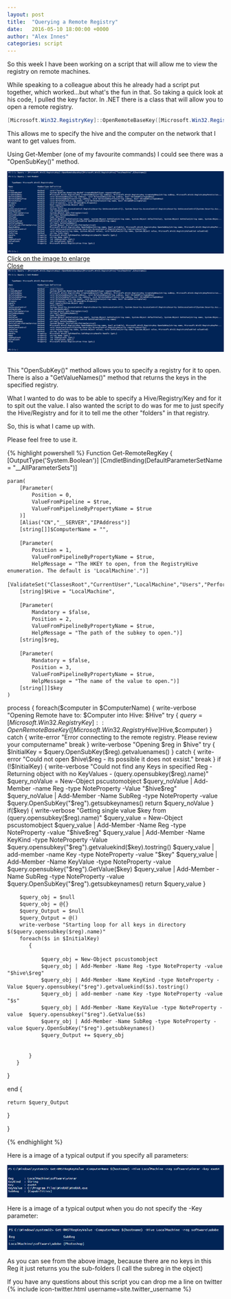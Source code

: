 ```yaml
---
layout: post
title:  "Querying a Remote Registry"
date:   2016-05-10 18:00:00 +0000
author: "Alex Innes"
categories: script
---
```


So this week I have been working on a script that will allow me to view the registry on remote machines.
<!--more-->
While speaking to a colleague about this he already had a script put together, which worked...but what's the fun in that.
So taking a quick look at his code, I pulled the key factor.
In .NET there is a class that will allow you to open a remote registry.

```PowerShell
[Microsoft.Win32.RegistryKey]::OpenRemoteBaseKey([Microsoft.Win32.RegistryHive]$Hive,$computer)
```

This allows me to specify the hive and the computer on the network that I want to get values from. 

Using Get-Member (one of my favourite commands) I could see there was a "OpenSubKey()" method. 

<link rel="stylesheet" href="http://code.jquery.com/mobile/1.4.5/jquery.mobile-1.4.5.min.css">
<script src="http://code.jquery.com/jquery-1.11.3.min.js"></script>
<script src="http://code.jquery.com/mobile/1.4.5/jquery.mobile-1.4.5.min.js"></script>
<a href="#myPopup" data-rel="popup" data-position-to="window">
<img src="/Images/Querying_a_remote_registry/OpenRemoteBaseKey.PNG" alt="Get-Member on OpenRemoteBaseKey" >Click on the image to enlarge</a>
<div data-role="popup" id="myPopup">
<a href="#pageone" data-rel="back" class="ui-btn ui-corner-all ui-shadow ui-btn-a ui-icon-delete ui-btn-icon-notext ui-btn-right">Close</a>
<img src="/Images/Querying_a_remote_registry/OpenRemoteBaseKey.PNG" style="width:auto;height:auto;" alt="Get-Member on OpenRemoteBaseKey"></div>
<br>

This "OpenSubKey()" method allows you to specify a registry for it to open. There is also a "GetValueNames()" method that returns the keys in the specified registry.

What I wanted to do was to be able to specify a Hive/Registry/Key and for it to spit out the value. I also wanted the script to do was for me to just specify the Hive/Registry and for it to tell me the
other "folders" in that registry. 

So, this is what I came up with.

Please feel free to use it.

{% highlight powershell %}
Function Get-RemoteRegKey
{
[OutputType('System.Boolean')]
	[CmdletBinding(DefaultParameterSetName = "__AllParameterSets")]
	
	param( 
		[Parameter(
			Position = 0,
			ValueFromPipeline = $true,
			ValueFromPipelineByPropertyName = $true
		)]		
		[Alias("CN","__SERVER","IPAddress")]
		[string[]]$ComputerName = "",		

		[Parameter(
			Position = 1,
			ValueFromPipelineByPropertyName = $true,
			HelpMessage = "The HKEY to open, from the RegistryHive enumeration. The default is 'LocalMachine'.")]
		[ValidateSet("ClassesRoot","CurrentUser","LocalMachine","Users","PerformanceData","CurrentConfig","DynData")]
		[string]$Hive = "LocalMachine",

		[Parameter(
			Mandatory = $false,
			Position = 2,
			ValueFromPipelineByPropertyName = $true,
			HelpMessage = "The path of the subkey to open.")]
		[string]$reg,

		[Parameter(
			Mandatory = $false,
			Position = 3,
			ValueFromPipelineByPropertyName = $true,
			HelpMessage = "The name of the value to open.")]
		[string[]]$key
	)

process
{
    foreach($computer in $ComputerName)
       {
        write-verbose "Opening Remote have to: $Computer into Hive: $Hive"
        try
            {
                $query = [Microsoft.Win32.RegistryKey]::OpenRemoteBaseKey([Microsoft.Win32.RegistryHive]$Hive,$computer)
            }
            catch
                {
                    write-error "Error connecting to the remote registry. Please review your computername"
                    break
                }
        write-verbose "Opening $reg in $hive"
        try
            {
                $InitialKey = $query.OpenSubKey($reg).getvaluenames()
            }
            catch
                {
                    write-error "Could not open $hive\$reg - its possible it does not exsist."
                    break
                }
           if (!$InitialKey)
                {
                    write-verbose "Could not find any Keys in specified Reg - Returning object with no KeyValues - $($query.opensubkey($reg).name)"
                    $query_noValue = New-Object pscustomobject
                    $query_noValue | Add-Member -name Reg -type NoteProperty -Value  "$hive\$reg"
                    $query_noValue | Add-Member -Name SubReg -type NoteProperty -value $query.OpenSubKey("$reg").getsubkeynames()
                    return $query_noValue
                }
            if($key)
                {
                    write-verbose "Getting single value $key from $($query.opensubkey($reg).name)"
                    $query_value = New-Object pscustomobject 
                    $query_value | Add-Member -Name Reg -type NoteProperty -value "$hive\$reg"
                    $query_value | Add-Member -Name KeyKind -type NoteProperty -Value $query.opensubkey("$reg").getvaluekind($key).tostring() 
                    $query_value | add-member -name Key -type NoteProperty -value "$key"
                    $query_value | Add-Member -Name KeyValue -type NoteProperty -value  $query.opensubkey("$reg").GetValue($key)
                    $query_value | Add-Member -Name SubReg -type NoteProperty -value $query.OpenSubKey("$reg").getsubkeynames()
                    return $query_value
                }

        $query_obj = $null   
        $query_obj = @{}
        $query_Output = $null
        $query_Output = @()
        write-verbose "Starting loop for all keys in directory $($query.opensubkey($reg).name)"
        foreach($s in $InitialKey)
           {
        
               $query_obj = New-Object pscustomobject 
               $query_obj | Add-Member -Name Reg -type NoteProperty -value "$hive\$reg"
               $query_obj | Add-Member -Name KeyKind -type NoteProperty -Value $query.opensubkey("$reg").getvaluekind($s).tostring()
               $query_obj | add-member -name Key -type NoteProperty -value "$s"
               $query_obj | Add-Member -Name KeyValue -type NoteProperty -value  $query.opensubkey("$reg").GetValue($s)
               $query_obj | Add-Member -Name SubReg -type NoteProperty -value $query.OpenSubKey("$reg").getsubkeynames()
               $query_Output += $query_obj
       
       
           }
       }
}

end
{   
   
    return $query_Output
}

}


{% endhighlight %}

Here is a image of a typical output if you specify all parameters:

![all parameters](/Images/Querying_a_remote_registry/allparam.PNG)

Here is a image of a typical output when you do not specify the -Key parameter:

![no valueparam](/Images/Querying_a_remote_registry/noValue.PNG)

As you can see from the above image, because there are no keys in this Reg it just returns you the sub-folders (I call the subreg in the object)

If you have any questions about this script you can drop me a line on twitter {% include icon-twitter.html username=site.twitter_username %}



